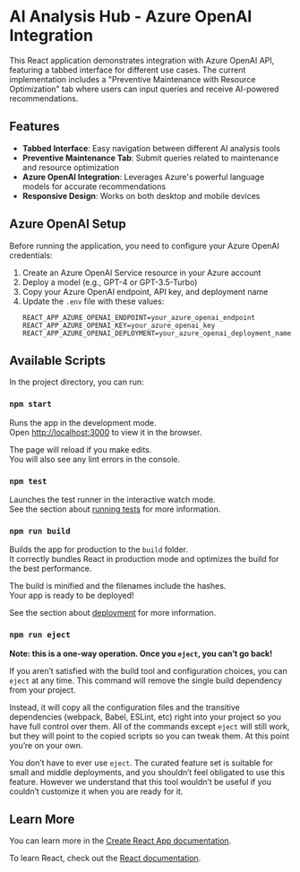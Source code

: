# AI Analysis Hub - Azure OpenAI Integration

This React application demonstrates integration with Azure OpenAI API, featuring a tabbed interface for different use cases. The current implementation includes a "Preventive Maintenance with Resource Optimization" tab where users can input queries and receive AI-powered recommendations.

## Features

- **Tabbed Interface**: Easy navigation between different AI analysis tools
- **Preventive Maintenance Tab**: Submit queries related to maintenance and resource optimization
- **Azure OpenAI Integration**: Leverages Azure's powerful language models for accurate recommendations
- **Responsive Design**: Works on both desktop and mobile devices

## Azure OpenAI Setup

Before running the application, you need to configure your Azure OpenAI credentials:

1. Create an Azure OpenAI Service resource in your Azure account
2. Deploy a model (e.g., GPT-4 or GPT-3.5-Turbo) 
3. Copy your Azure OpenAI endpoint, API key, and deployment name
4. Update the `.env` file with these values:
   ```
   REACT_APP_AZURE_OPENAI_ENDPOINT=your_azure_openai_endpoint
   REACT_APP_AZURE_OPENAI_KEY=your_azure_openai_key
   REACT_APP_AZURE_OPENAI_DEPLOYMENT=your_azure_openai_deployment_name
   ```

## Available Scripts

In the project directory, you can run:

### `npm start`

Runs the app in the development mode.\
Open [http://localhost:3000](http://localhost:3000) to view it in the browser.

The page will reload if you make edits.\
You will also see any lint errors in the console.

### `npm test`

Launches the test runner in the interactive watch mode.\
See the section about [running tests](https://facebook.github.io/create-react-app/docs/running-tests) for more information.

### `npm run build`

Builds the app for production to the `build` folder.\
It correctly bundles React in production mode and optimizes the build for the best performance.

The build is minified and the filenames include the hashes.\
Your app is ready to be deployed!

See the section about [deployment](https://facebook.github.io/create-react-app/docs/deployment) for more information.

### `npm run eject`

**Note: this is a one-way operation. Once you `eject`, you can’t go back!**

If you aren’t satisfied with the build tool and configuration choices, you can `eject` at any time. This command will remove the single build dependency from your project.

Instead, it will copy all the configuration files and the transitive dependencies (webpack, Babel, ESLint, etc) right into your project so you have full control over them. All of the commands except `eject` will still work, but they will point to the copied scripts so you can tweak them. At this point you’re on your own.

You don’t have to ever use `eject`. The curated feature set is suitable for small and middle deployments, and you shouldn’t feel obligated to use this feature. However we understand that this tool wouldn’t be useful if you couldn’t customize it when you are ready for it.

## Learn More

You can learn more in the [Create React App documentation](https://facebook.github.io/create-react-app/docs/getting-started).

To learn React, check out the [React documentation](https://reactjs.org/).
